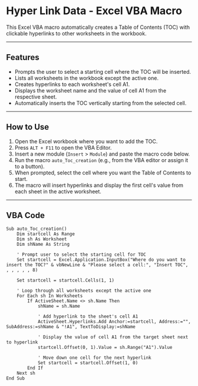 # Hyper Link Data - Excel VBA Macro

This Excel VBA macro automatically creates a Table of Contents (TOC) with clickable hyperlinks to other worksheets in the workbook.

---

## Features

- Prompts the user to select a starting cell where the TOC will be inserted.
- Lists all worksheets in the workbook except the active one.
- Creates hyperlinks to each worksheet's cell A1.
- Displays the worksheet name and the value of cell A1 from the respective sheet.
- Automatically inserts the TOC vertically starting from the selected cell.

---



## How to Use

1. Open the Excel workbook where you want to add the TOC.
2. Press `ALT + F11` to open the VBA Editor.
3. Insert a new module (`Insert` > `Module`) and paste the macro code below.
4. Run the macro `auto_Toc_creation` (e.g., from the VBA editor or assign it to a button).
5. When prompted, select the cell where you want the Table of Contents to start.
6. The macro will insert hyperlinks and display the first cell's value from each sheet in the active worksheet.

---

## VBA Code

```vba
Sub auto_Toc_creation()
    Dim startcell As Range
    Dim sh As Worksheet
    Dim shName As String
    
    ' Prompt user to select the starting cell for TOC
    Set startcell = Excel.Application.InputBox("Where do you want to insert the TOC?" & vbNewLine & "Please select a cell:", "Insert TOC", , , , , , 8)
    
    Set startcell = startcell.Cells(1, 1)
    
    ' Loop through all worksheets except the active one
    For Each sh In Worksheets
        If ActiveSheet.Name <> sh.Name Then
            shName = sh.Name
            
            ' Add hyperlink to the sheet's cell A1
            ActiveSheet.Hyperlinks.Add Anchor:=startcell, Address:="", SubAddress:=shName & "!A1", TextToDisplay:=shName
            
            ' Display the value of cell A1 from the target sheet next to hyperlink
            startcell.Offset(0, 1).Value = sh.Range("A1").Value
            
            ' Move down one cell for the next hyperlink
            Set startcell = startcell.Offset(1, 0)
        End If
    Next sh
End Sub
